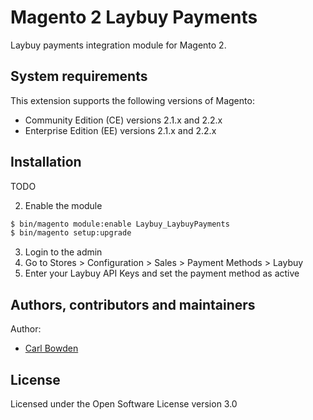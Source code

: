 # Magento 2 Laybuy Payments
Laybuy payments integration module for Magento 2.


## System requirements
This extension supports the following versions of Magento:

*	Community Edition (CE) versions 2.1.x and 2.2.x
*	Enterprise Edition (EE) versions 2.1.x and 2.2.x

## Installation
TODO

2. Enable the module
```bash
$ bin/magento module:enable Laybuy_LaybuyPayments
$ bin/magento setup:upgrade
```

3. Login to the admin
4. Go to Stores > Configuration > Sales > Payment Methods > Laybuy
5. Enter your Laybuy API Keys and set the payment method as active

## Authors, contributors and maintainers

Author:
- [Carl Bowden](http://16hands.co.nz)

## License
Licensed under the Open Software License version 3.0

